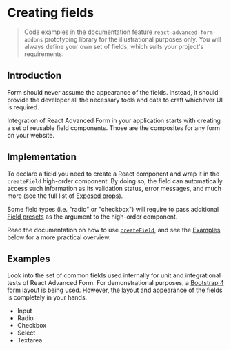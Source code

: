 # Creating fields

> Code examples in the documentation feature `react-advanced-form-addons` prototyping library for the illustrational purposes only. You will always define your own set of fields, which suits your project's requirements.

## Introduction
Form should never assume the appearance of the fields. Instead, it should provide the developer all the necessary tools and data to craft whichever UI is required.

Integration of React Advanced Form in your application starts with creating a set of reusable field components. Those are the composites for any form on your website.

## Implementation
To declare a field you need to create a React component and wrap it in the `createField` high-order component. By doing so, the field can automatically access such information as its validation status, error messages, and much more (see the full list of [Exposed props](../hoc/createField/props.md)).

Some field types (i.e. "radio" or "checkbox") will require to pass additional [Field presets](../hoc/createField/presets.md) as the argument to the high-order component.

Read the documentation on how to use [`createField`](../hoc/createField/basics.md), and see the [Examples](#examples) below for a more practical overview.

## Examples
Look into the set of common fields used internally for unit and integrational tests of React Advanced Form. For demonstrational purposes, a [Bootstrap 4](https://v4-alpha.getbootstrap.com/components/forms) form layout is being used. However, the layout and appearance of the fields is completely in your hands.

* Input
* Radio
* Checkbox
* Select
* Textarea
